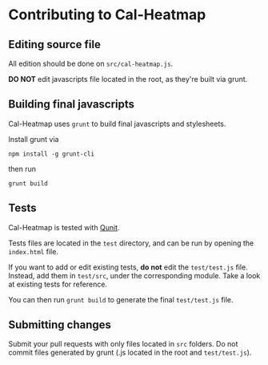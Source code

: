 # Contributing to Cal-Heatmap

## Editing source file

All edition should be done on `src/cal-heatmap.js`.

**DO NOT** edit javascripts file located in the root, as they're built via grunt.

## Building final javascripts

Cal-Heatmap uses `grunt` to build final javascripts and stylesheets.

Install grunt via

    npm install -g grunt-cli

then run

    grunt build

## Tests

Cal-Heatmap is tested with [Qunit](https://qunitjs.com/).

Tests files are located in the `test` directory, and can be run by opening the `index.html` file.

If you want to add or edit existing tests, **do not** edit the `test/test.js` file. Instead, add them in `test/src`, under the corresponding module. Take a look at existing tests for reference.

You can then run `grunt build` to generate the final `test/test.js` file.

## Submitting changes

Submit your pull requests with only files located in `src` folders. Do not commit files generated by grunt (.js located in the root and `test/test.js`).